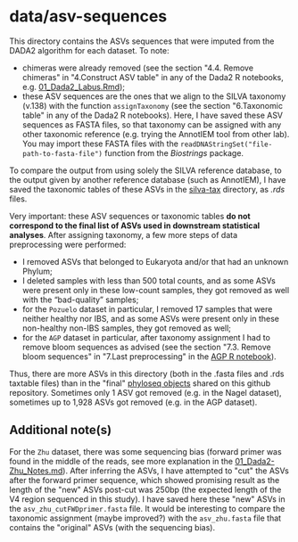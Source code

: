 # data/asv-sequences

This directory contains the ASVs sequences that were imputed from the DADA2 algorithm for each dataset. To note:
- chimeras were already removed (see the section "4.4. Remove chimeras" in "4.Construct ASV table" in any of the Dada2 R notebooks, e.g. [01_Dada2_Labus.Rmd](../../scripts/analysis-individual/Labus-2017/01_Dada2-Labus.Rmd));
- these ASV sequences are the ones that we align to the SILVA taxonomy (v.138) with the function `assignTaxonomy` (see the section "6.Taxonomic table" in any of the Dada2 R notebooks).
Here, I have saved these ASV sequences as FASTA files, so that taxonomy can be assigned with any other taxonomic reference (e.g. trying the AnnotIEM tool from other lab). You may import these FASTA files with the `readDNAStringSet("file-path-to-fasta-file")` function from the _Biostrings_ package.

To compare the output from using solely the SILVA reference database, to the output given by another reference database (such as AnnotIEM), I have saved the taxonomic tables of these ASVs in the [silva-tax](./silva-taxtable) directory, as _.rds_ files.

Very important: these ASV sequences or taxonomic tables **do not correspond to the final list of ASVs used in downstream statistical analyses**. After assigning taxonomy, a few more steps of data preprocessing were performed:
- I removed ASVs that belonged to Eukaryota and/or that had an unknown Phylum;
- I deleted samples with less than 500 total counts, and as some ASVs were present only in these low-count samples, they got removed as well with the “bad-quality” samples;
- for the `Pozuelo` dataset in particular, I removed 17 samples that were neither healthy nor IBS, and as some ASVs were present only in these non-healthy non-IBS samples, they got removed as well;
- for the `AGP` dataset in particular, after taxonomy assignment I had to remove bloom sequences as advised (see the section "7.3. Remove bloom sequences" in "7.Last preprocessing" in the [AGP R notebook](../../scripts/analysis-individual/AGP/01_Dada2-AGP.Rmd)).

Thus, there are more ASVs in this directory (both in the .fasta files and .rds taxtable files) than in the "final" [phyloseq objects](../phyloseq-objects/) shared on this github repository.  Sometimes only 1 ASV got removed (e.g. in the Nagel dataset), sometimes up to 1,928 ASVs got removed (e.g. in the AGP dataset).


## Additional note(s)
For the `Zhu` dataset, there was some sequencing bias (forward primer was found in the middle of the reads, see more explanation in the [01_Dada2-Zhu_Notes.md](../../scripts/analysis-individual/Zhu-2019/01_Dada2-Zhu_Notes.md)). After inferring the ASVs, I have attempted to "cut" the ASVs after the forward primer sequence, which showed promising result as the length of the "new" ASVs post-cut was 250bp (the expected length of the V4 region sequenced in this study). I have saved here these "new" ASVs in the `asv_zhu_cutFWDprimer.fasta` file. It would be interesting to compare the taxonomic assignment (maybe improved?) with the `asv_zhu.fasta` file that contains the "original" ASVs (with the sequencing bias).